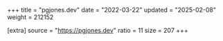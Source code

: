 +++
title = "pgjones.dev"
date = "2022-03-22"
updated = "2025-02-08"
weight = 212152

[extra]
source = "https://pgjones.dev"
ratio = 11
size = 207
+++
